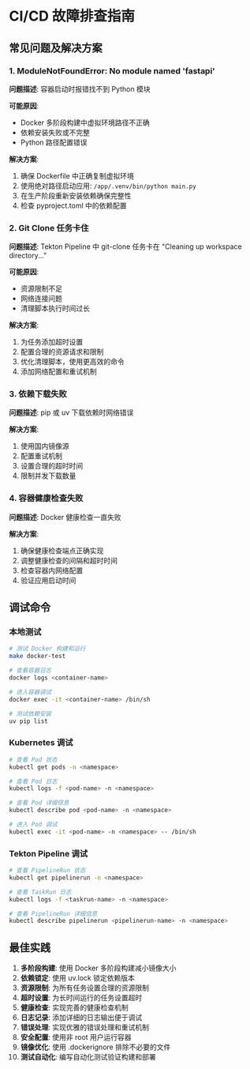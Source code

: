 # CI/CD 故障排查指南

## 常见问题及解决方案

### 1. ModuleNotFoundError: No module named 'fastapi'

**问题描述**: 容器启动时报错找不到 Python 模块

**可能原因**:
- Docker 多阶段构建中虚拟环境路径不正确
- 依赖安装失败或不完整
- Python 路径配置错误

**解决方案**:
1. 确保 Dockerfile 中正确复制虚拟环境
2. 使用绝对路径启动应用: `/app/.venv/bin/python main.py`
3. 在生产阶段重新安装依赖确保完整性
4. 检查 pyproject.toml 中的依赖配置

### 2. Git Clone 任务卡住

**问题描述**: Tekton Pipeline 中 git-clone 任务卡在 "Cleaning up workspace directory..."

**可能原因**:
- 资源限制不足
- 网络连接问题
- 清理脚本执行时间过长

**解决方案**:
1. 为任务添加超时设置
2. 配置合理的资源请求和限制
3. 优化清理脚本，使用更高效的命令
4. 添加网络配置和重试机制

### 3. 依赖下载失败

**问题描述**: pip 或 uv 下载依赖时网络错误

**解决方案**:
1. 使用国内镜像源
2. 配置重试机制
3. 设置合理的超时时间
4. 限制并发下载数量

### 4. 容器健康检查失败

**问题描述**: Docker 健康检查一直失败

**解决方案**:
1. 确保健康检查端点正确实现
2. 调整健康检查的间隔和超时时间
3. 检查容器内网络配置
4. 验证应用启动时间

## 调试命令

### 本地测试
```bash
# 测试 Docker 构建和运行
make docker-test

# 查看容器日志
docker logs <container-name>

# 进入容器调试
docker exec -it <container-name> /bin/sh

# 测试依赖安装
uv pip list
```

### Kubernetes 调试
```bash
# 查看 Pod 状态
kubectl get pods -n <namespace>

# 查看 Pod 日志
kubectl logs -f <pod-name> -n <namespace>

# 查看 Pod 详细信息
kubectl describe pod <pod-name> -n <namespace>

# 进入 Pod 调试
kubectl exec -it <pod-name> -n <namespace> -- /bin/sh
```

### Tekton Pipeline 调试
```bash
# 查看 PipelineRun 状态
kubectl get pipelinerun -n <namespace>

# 查看 TaskRun 日志
kubectl logs -f <taskrun-name> -n <namespace>

# 查看 PipelineRun 详细信息
kubectl describe pipelinerun <pipelinerun-name> -n <namespace>
```

## 最佳实践

1. **多阶段构建**: 使用 Docker 多阶段构建减小镜像大小
2. **依赖锁定**: 使用 uv.lock 锁定依赖版本
3. **资源限制**: 为所有任务设置合理的资源限制
4. **超时设置**: 为长时间运行的任务设置超时
5. **健康检查**: 实现完善的健康检查机制
6. **日志记录**: 添加详细的日志输出便于调试
7. **错误处理**: 实现优雅的错误处理和重试机制
8. **安全配置**: 使用非 root 用户运行容器
9. **镜像优化**: 使用 .dockerignore 排除不必要的文件
10. **测试自动化**: 编写自动化测试验证构建和部署
